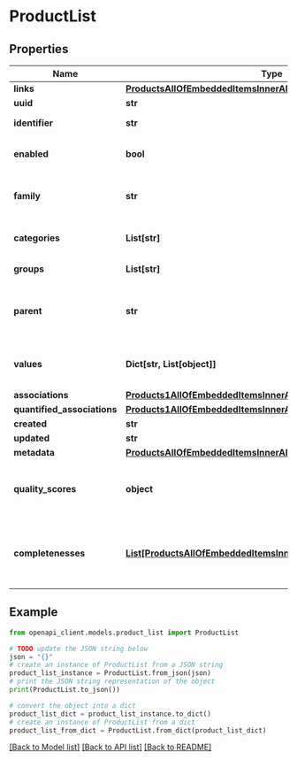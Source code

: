# ProductList


## Properties

Name | Type | Description | Notes
------------ | ------------- | ------------- | -------------
**links** | [**ProductsAllOfEmbeddedItemsInnerAllOfLinks**](ProductsAllOfEmbeddedItemsInnerAllOfLinks.md) |  | [optional] 
**uuid** | **str** | Product UUID | [optional] 
**identifier** | **str** | Product identifier, i.e. the value of the only &#x60;pim_catalog_identifier&#x60; attribute | 
**enabled** | **bool** | Whether the product is enabled | [optional] [default to True]
**family** | **str** | &lt;a href&#x3D;&#39;api-reference.html#Family&#39;&gt;Family&lt;/a&gt; code from which the product inherits its attributes and attributes requirements. | [optional] [default to 'null']
**categories** | **List[str]** | Codes of the &lt;a href&#x3D;&#39;api-reference.html#Category&#39;&gt;categories&lt;/a&gt; in which the product is classified | [optional] 
**groups** | **List[str]** | Codes of the groups to which the product belong | [optional] 
**parent** | **str** | Code of the parent &lt;a href&#x3D;&#39;api-reference.html#Productmodel&#39;&gt;product model&lt;/a&gt; when the product is a variant (only available since the 2.0). This parent can be modified since the 2.3. | [optional] [default to 'null']
**values** | **Dict[str, List[object]]** | Product attributes values, see &lt;a href&#x3D;&#39;/concepts/products.html#focus-on-the-product-values&#39;&gt;Product values&lt;/a&gt; section for more details | [optional] 
**associations** | [**Products1AllOfEmbeddedItemsInnerAllOfAssociations**](Products1AllOfEmbeddedItemsInnerAllOfAssociations.md) |  | [optional] 
**quantified_associations** | [**Products1AllOfEmbeddedItemsInnerAllOfQuantifiedAssociations**](Products1AllOfEmbeddedItemsInnerAllOfQuantifiedAssociations.md) |  | [optional] 
**created** | **str** | Date of creation | [optional] 
**updated** | **str** | Date of the last update | [optional] 
**metadata** | [**ProductsAllOfEmbeddedItemsInnerAllOfMetadata**](ProductsAllOfEmbeddedItemsInnerAllOfMetadata.md) |  | [optional] 
**quality_scores** | **object** | Product quality scores for each channel/locale combination (only available since the 5.0 and when the \&quot;with_quality_scores\&quot; query parameter is set to \&quot;true\&quot;) | [optional] 
**completenesses** | [**List[ProductsAllOfEmbeddedItemsInnerAllOfCompletenessesInner]**](ProductsAllOfEmbeddedItemsInnerAllOfCompletenessesInner.md) | Product completenesses for each channel/locale combination (only available since the 7.0 version, and when the \&quot;with_completenesses\&quot; query parameter is set to \&quot;true\&quot;) | [optional] 

## Example

```python
from openapi_client.models.product_list import ProductList

# TODO update the JSON string below
json = "{}"
# create an instance of ProductList from a JSON string
product_list_instance = ProductList.from_json(json)
# print the JSON string representation of the object
print(ProductList.to_json())

# convert the object into a dict
product_list_dict = product_list_instance.to_dict()
# create an instance of ProductList from a dict
product_list_from_dict = ProductList.from_dict(product_list_dict)
```
[[Back to Model list]](../README.md#documentation-for-models) [[Back to API list]](../README.md#documentation-for-api-endpoints) [[Back to README]](../README.md)


